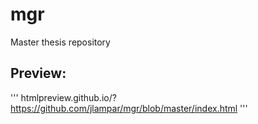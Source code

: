 # mgr
Master thesis repository

## Preview:
'''
htmlpreview.github.io/?https://github.com/jlampar/mgr/blob/master/index.html
'''
